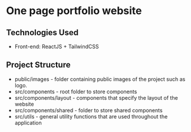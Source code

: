# One page portfolio website

## Technologies Used

- Front-end: ReactJS + TailwindCSS

## Project Structure

* public/images - folder containing public images of the project such as logo.
* src/components - root folder to store components
* src/components/layout - components that specify the layout of the website
* src/components/shared - folder to store shared components
* src/utils - general utility functions that are used throughout the application
